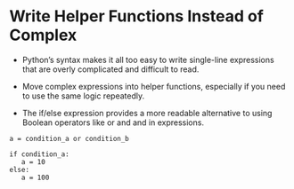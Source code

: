 # Write	Helper	Functions	Instead	of	Complex


* Python’s	syntax	makes	it	all	too	easy	to	write	single-line	expressions	that	are	overly
complicated	and	difficult	to	read.

* Move	complex	expressions	into	helper	functions,	especially	if	you	need	to	use	the
same	logic	repeatedly.

* The	if/else	expression	provides	a	more	readable	alternative	to	using	Boolean
operators	like	or	and	and	in	expressions.

```
a = condition_a or condition_b

if condition_a:
   a = 10
else:
   a = 100
```